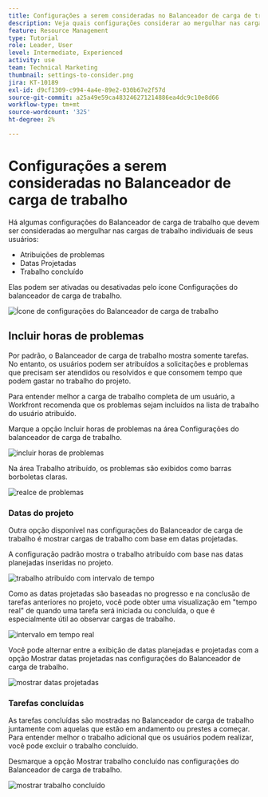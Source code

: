 ```yaml
---
title: Configurações a serem consideradas no Balanceador de carga de trabalho
description: Veja quais configurações considerar ao mergulhar nas cargas de trabalho individuais de seus usuários.
feature: Resource Management
type: Tutorial
role: Leader, User
level: Intermediate, Experienced
activity: use
team: Technical Marketing
thumbnail: settings-to-consider.png
jira: KT-10189
exl-id: d9cf1309-c994-4a4e-89e2-030b67e2f57d
source-git-commit: a25a49e59ca483246271214886ea4dc9c10e8d66
workflow-type: tm+mt
source-wordcount: '325'
ht-degree: 2%

---
```


# Configurações a serem consideradas no Balanceador de carga de trabalho

Há algumas configurações do Balanceador de carga de trabalho que devem ser consideradas ao mergulhar nas cargas de trabalho individuais de seus usuários:

* Atribuições de problemas
* Datas Projetadas
* Trabalho concluído


Elas podem ser ativadas ou desativadas pelo ícone Configurações do balanceador de carga de trabalho.

![Ícone de configurações do Balanceador de carga de trabalho](assets/STC_01.png)

## Incluir horas de problemas

Por padrão, o Balanceador de carga de trabalho mostra somente tarefas. No entanto, os usuários podem ser atribuídos a solicitações e problemas que precisam ser atendidos ou resolvidos e que consomem tempo que podem gastar no trabalho do projeto.

Para entender melhor a carga de trabalho completa de um usuário, a Workfront recomenda que os problemas sejam incluídos na lista de trabalho do usuário atribuído.

Marque a opção Incluir horas de problemas na área Configurações do balanceador de carga de trabalho.

![incluir horas de problemas](assets/STC_02.png)

Na área Trabalho atribuído, os problemas são exibidos como barras borboletas claras.

![realce de problemas](assets/STC_03.png)

### Datas do projeto

Outra opção disponível nas configurações do Balanceador de carga de trabalho é mostrar cargas de trabalho com base em datas projetadas.

A configuração padrão mostra o trabalho atribuído com base nas datas planejadas inseridas no projeto.

![trabalho atribuído com intervalo de tempo](assets/STC_04.png)

Como as datas projetadas são baseadas no progresso e na conclusão de tarefas anteriores no projeto, você pode obter uma visualização em &quot;tempo real&quot; de quando uma tarefa será iniciada ou concluída, o que é especialmente útil ao observar cargas de trabalho.

![intervalo em tempo real](assets/STC_05.png)

Você pode alternar entre a exibição de datas planejadas e projetadas com a opção Mostrar datas projetadas nas configurações do Balanceador de carga de trabalho.

![mostrar datas projetadas](assets/STC_06.png)

### Tarefas concluídas

As tarefas concluídas são mostradas no Balanceador de carga de trabalho juntamente com aquelas que estão em andamento ou prestes a começar. Para entender melhor o trabalho adicional que os usuários podem realizar, você pode excluir o trabalho concluído.

Desmarque a opção Mostrar trabalho concluído nas configurações do Balanceador de carga de trabalho.

![mostrar trabalho concluído](assets/STC_07.png)

